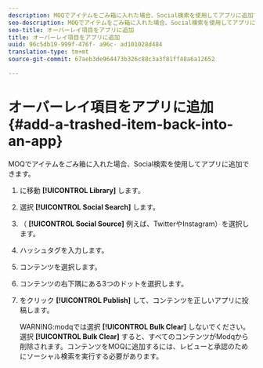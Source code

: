 ```yaml
---
description: MOQでアイテムをごみ箱に入れた場合、Social検索を使用してアプリに追加できます。
seo-description: MOQでアイテムをごみ箱に入れた場合、Social検索を使用してアプリに追加できます。
seo-title: オーバーレイ項目をアプリに追加
title: オーバーレイ項目をアプリに追加
uuid: 96c5db19-999f-476f- a96c- ad101028d484
translation-type: tm+mt
source-git-commit: 67aeb3de964473b326c88c3a3f81ff48a6a12652

---
```



# オーバーレイ項目をアプリに追加{#add-a-trashed-item-back-into-an-app}

MOQでアイテムをごみ箱に入れた場合、Social検索を使用してアプリに追加できます。

1. に移動 **[!UICONTROL Library]** します。
1. 選択 **[!UICONTROL Social Search]** します。
1. （ **[!UICONTROL Social Source]** 例えば、TwitterやInstagram）を選択します。
1. ハッシュタグを入力します。
1. コンテンツを選択します。
1. コンテンツの右下隅にある3つのドットを選択します。
1. をクリック **[!UICONTROL Publish]** して、コンテンツを正しいアプリに投稿します。

   WARNING:modqでは選択 **[!UICONTROL Bulk Clear]** しないでください。選択 **[!UICONTROL Bulk Clear]** すると、すべてのコンテンツがModqから削除されます。コンテンツをMOQに追加するには、レビューと承認のためにソーシャル検索を実行する必要があります。
